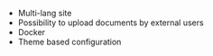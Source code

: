 * Multi-lang site
* Possibility to upload documents by external users
* Docker
* Theme based configuration
